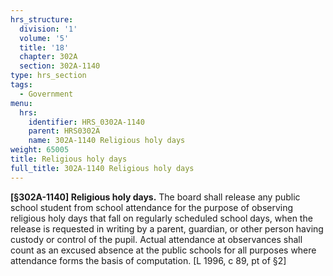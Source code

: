 ```yaml
---
hrs_structure:
  division: '1'
  volume: '5'
  title: '18'
  chapter: 302A
  section: 302A-1140
type: hrs_section
tags:
  - Government
menu:
  hrs:
    identifier: HRS_0302A-1140
    parent: HRS0302A
    name: 302A-1140 Religious holy days
weight: 65005
title: Religious holy days
full_title: 302A-1140 Religious holy days
---
```

**[§302A-1140] Religious holy days.** The board shall release any public school student from school attendance for the purpose of observing religious holy days that fall on regularly scheduled school days, when the release is requested in writing by a parent, guardian, or other person having custody or control of the pupil. Actual attendance at observances shall count as an excused absence at the public schools for all purposes where attendance forms the basis of computation. [L 1996, c 89, pt of §2]